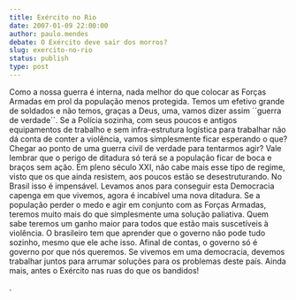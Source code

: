 ```yaml
---
title: Exército no Rio
date: 2007-01-09 22:00:00
author: paulo.mendes
debate: O Exército deve sair dos morros?
slug: exercito-no-rio
status: publish 
type: post
---
```


Como a nossa guerra é interna, nada melhor do que colocar as Forças Armadas em prol da população menos protegida. Temos um efetivo grande de soldados e não temos, graças a Deus, uma, vamos dizer assim ´´guerra de verdade´´. Se a Polícia sozinha, com seus poucos e antigos equipamentos de trabalho e sem infra-estrutura logística para trabalhar não dá conta de conter a violência, vamos simplesmente ficar esperando o que? Chegar ao ponto de uma guerra civil de verdade para tentarmos agir? Vale lembrar que o perigo de ditadura só terá se a população ficar de boca e braços sem ação. Em pleno século XXI, não cabe mais esse tipo de regime, visto que os que ainda resistem, aos poucos estão se desestruturando. No Brasil isso é impensável. Levamos anos para conseguir esta Democracia capenga em que vivemos, agora é incabível uma nova ditadura. Se a população perder o medo e agir em conjunto com as Forças Armadas, teremos muito mais do que simplesmente uma solução paliativa. Quem sabe teremos um ganho maior para todos que estão mais suscetíveis à violência. O brasileiro tem que aprender que o governo não pode tudo sozinho, mesmo que ele ache isso. Afinal de contas, o governo só é governo por que nós queremos. Se vivemos em uma democracia, devemos trabalhar juntos para arrumar soluções para os problemas deste país. Ainda mais, antes o Exército nas ruas do que os bandidos!  

.
